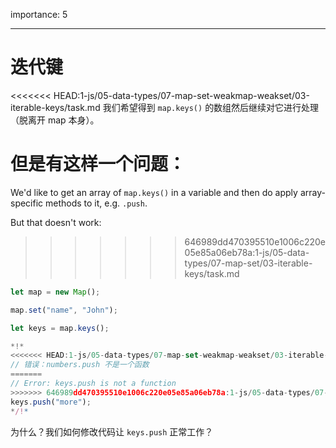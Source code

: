 importance: 5

---

# 迭代键

<<<<<<< HEAD:1-js/05-data-types/07-map-set-weakmap-weakset/03-iterable-keys/task.md
我们希望得到 `map.keys()` 的数组然后继续对它进行处理（脱离开 map 本身）。

但是有这样一个问题：
=======
We'd like to get an array of `map.keys()` in a variable and then do apply array-specific methods to it, e.g. `.push`.

But that doesn't work:
>>>>>>> 646989dd470395510e1006c220e05e85a06eb78a:1-js/05-data-types/07-map-set/03-iterable-keys/task.md

```js run
let map = new Map();

map.set("name", "John");

let keys = map.keys();

*!*
<<<<<<< HEAD:1-js/05-data-types/07-map-set-weakmap-weakset/03-iterable-keys/task.md
// 错误：numbers.push 不是一个函数
=======
// Error: keys.push is not a function
>>>>>>> 646989dd470395510e1006c220e05e85a06eb78a:1-js/05-data-types/07-map-set/03-iterable-keys/task.md
keys.push("more");
*/!*
```

为什么？我们如何修改代码让 `keys.push` 正常工作？
